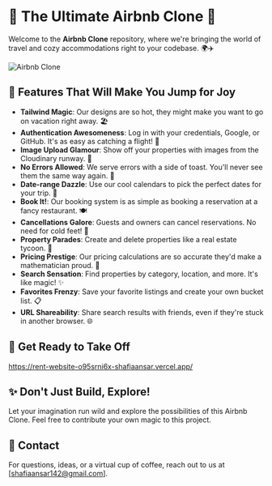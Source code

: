 # 🌟 The Ultimate Airbnb Clone 🌟

Welcome to the **Airbnb Clone** repository, where we're bringing the world of travel and cozy accommodations right to your codebase. 🌍✈️

![Airbnb Clone](https://ibb.co/F8PfRG3)

## 🎉 Features That Will Make You Jump for Joy

- **Tailwind Magic**: Our designs are so hot, they might make you want to go on vacation right away. 🏖️
- **Authentication Awesomeness**: Log in with your credentials, Google, or GitHub. It's as easy as catching a flight! 🚀
- **Image Upload Glamour**: Show off your properties with images from the Cloudinary runway. 📸
- **No Errors Allowed**: We serve errors with a side of toast. You'll never see them the same way again. 🍞
- **Date-range Dazzle**: Use our cool calendars to pick the perfect dates for your trip. 📅
- **Book It!**: Our booking system is as simple as booking a reservation at a fancy restaurant. 🍽️
- **Cancellations Galore**: Guests and owners can cancel reservations. No need for cold feet! 👢
- **Property Parades**: Create and delete properties like a real estate tycoon. 🏡
- **Pricing Prestige**: Our pricing calculations are so accurate they'd make a mathematician proud. 🧮
- **Search Sensation**: Find properties by category, location, and more. It's like magic! ✨
- **Favorites Frenzy**: Save your favorite listings and create your own bucket list. 📋
- **URL Shareability**: Share search results with friends, even if they're stuck in another browser. 🌐

## 🚀 Get Ready to Take Off
  https://rent-website-o95srni6x-shafiaansar.vercel.app/

## ✨ Don't Just Build, Explore!

Let your imagination run wild and explore the possibilities of this Airbnb Clone. Feel free to contribute your own magic to this project.

## 📮 Contact

For questions, ideas, or a virtual cup of coffee, reach out to us at [shafiaansar142@gmail.com].

